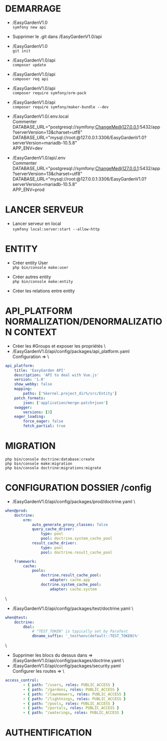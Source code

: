 # DEMARRAGE
- /EasyGardenV1.0
\
`symfony new api`

- Supprimer le .git dans /EasyGardenV1.0/api

- /EasyGardenV1.0
\
`git init`

- /EasyGardenV1.0/api
\
`composer update`

- /EasyGardenV1.0/api
\
`composer req api`

- /EasyGardenV1.0/api
\
`composer require symfony/orm-pack`

- /EasyGardenV1.0/api
\
`composer require symfony/maker-bundle --dev`

- /EasyGardenV1.0/.env.local
\
Commenter DATABASE_URL="postgresql://symfony:ChangeMe@127.0.0.1:5432/app?serverVersion=13&charset=utf8"
\
DATABASE_URL="mysql://root:@127.0.0.1:3306/EasyGardenV1.0?serverVersion=mariadb-10.5.8"
\
APP_ENV=dev

- /EasyGardenV1.0/api/.env
\
Commenter DATABASE_URL="postgresql://symfony:ChangeMe@127.0.0.1:5432/app?serverVersion=13&charset=utf8"
\
DATABASE_URL="mysql://root:@127.0.0.1:3306/EasyGardenV1.0?serverVersion=mariadb-10.5.8"
\
APP_ENV=prod

# LANCER SERVEUR
- Lancer serveur en local
\
`symfony local:server:start --allow-http`

# ENTITY
- Créer entity User
\
`php bin/console make:user`

- Créer autres entity
\
`php bin/console make:entity`

- Créer les relations entre entity

# API_PLATFORM NORMALIZATION/DENORMALIZATION CONTEXT
- Créer les #Groups et exposer les propriétés
\
- /EasyGardenV1.0/api/config/packages/api_platform.yaml
\
Configuration =>
\
```yaml
api_platform:
    title: 'EasyGarden API'
    description: 'API to deal with Vue.js'
    version: '1.0'
    show_webby: false
    mapping:
        paths: ['%kernel.project_dir%/src/Entity']
    patch_formats:
        json: ['application/merge-patch+json']
    swagger:
        versions: [3]
    eager_loading:
        force_eager: false
        fetch_partial: true
```

# MIGRATION
`php bin/console doctrine:database:create`
\
`php bin/console make:migration`
\
`php bin/console doctrine:migrations:migrate`

# CONFIGURATION DOSSIER /config
- /EasyGardenV1.0/api/config/packages/prod/doctrine.yaml
\
```yaml
when@prod:
    doctrine:
        orm:
            auto_generate_proxy_classes: false
            query_cache_driver:
                type: pool
                pool: doctrine.system_cache_pool
            result_cache_driver:
                type: pool
                pool: doctrine.result_cache_pool

    framework:
        cache:
            pools:
                doctrine.result_cache_pool:
                    adapter: cache.app
                doctrine.system_cache_pool:
                    adapter: cache.system
```
\
- /EasyGardenV1.0/api/config/packages/test/doctrine.yaml
\
```yaml
when@test:
    doctrine:
        dbal:
            # "TEST_TOKEN" is typically set by ParaTest
            dbname_suffix: '_test%env(default::TEST_TOKEN)%'
```
\
- Supprimer les blocs du dessus dans =>
\
/EasyGardenV1.0/api/config/packages/doctrine.yaml
\
- /EasyGardenV1.0/api/config/packages/security.yaml
\
Configurer les routes =>
\
```yaml
access_control:
        - { path: ^/users, roles: PUBLIC_ACCESS }
        - { path: ^/gardens, roles: PUBLIC_ACCESS }
        - { path: ^/lawnmowers, roles: PUBLIC_ACCESS }
        - { path: ^/lightnings, roles: PUBLIC_ACCESS }
        - { path: ^/pools, roles: PUBLIC_ACCESS }
        - { path: ^/portals, roles: PUBLIC_ACCESS }
        - { path: ^/waterings, roles: PUBLIC_ACCESS }
```

# AUTHENTIFICATION
